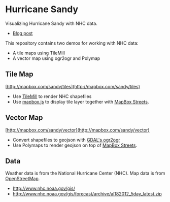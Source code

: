 # Hurricane Sandy

Visualizing Hurricane Sandy with NHC data.

- [Blog post](http://mapbox.com/blog)

This repository contains two demos for working with NHC data:

- A tile maps using TileMill
- A vector map using ogr2ogr and Polymap

## Tile Map

[http://mapbox.com/sandy/tiles](http://mapbox.com/sandy/tiles)

- Use [TileMill](http://mapbox.com/tilemill/) to render NHC shapefiles
- Use [mapbox.js](http://mapbox.com/mapbox.js/api/v0.6.6/) to display tile layer together with [MapBox Streets](https://tiles.mapbox.com/mapbox/map/mapbox-streets).

## Vector Map

[http://mapbox.com/sandy/vector](http://mapbox.com/sandy/vector)

- Convert shapefiles to geojson with [GDAL's ogr2ogr](http://www.gdal.org/)
- Use Polymaps to render geojson on top of [MapBox Streets](https://tiles.mapbox.com/mapbox/map/mapbox-streets).

## Data

Weather data is from the National Hurricane Center (NHC). Map data is from [OpenStreetMap](http://www.openstreetmap.org/).

- http://www.nhc.noaa.gov/gis/
- http://www.nhc.noaa.gov/gis/forecast/archive/al182012_5day_latest.zip